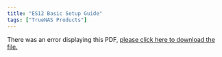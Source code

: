 ```yaml
---
title: "ES12 Basic Setup Guide"
tags: ["TrueNAS Products"]
---
```


<object data="https://www.truenas.com/docs/files/ES12BSGv1_7.pdf" type="application/pdf" width="95%" height="1000">
  There was an error displaying this PDF, <a href="https://www.truenas.com/docs/files/ES12BSGv1_7.pdf">please click here to download the file.</a>
</object>
